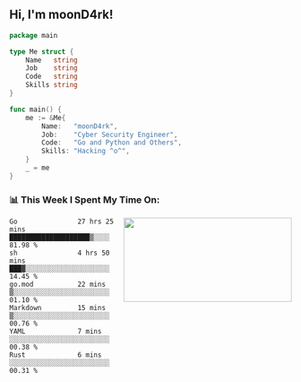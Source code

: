 <h2> Hi, I'm moonD4rk!</h2>

```go
package main

type Me struct {
	Name   string
	Job    string
	Code   string
	Skills string
}

func main() {
	me := &Me{
		Name:   "moonD4rk",
		Job:    "Cyber Security Engineer",
		Code:   "Go and Python and Others",
		Skills: "Hacking ^o^",
	}
	_ = me
}
```

<h3>📊 This Week I Spent My Time On:</h3>
<img align='right' src="https://github-readme-stats.vercel.app/api?username=moond4rk&show_icons=true&theme=radical", width="300" height="150">

<!--START_SECTION:waka-->

```text
Go               27 hrs 25 mins  ████████████████████▒░░░░   81.98 %
sh               4 hrs 50 mins   ███▓░░░░░░░░░░░░░░░░░░░░░   14.45 %
go.mod           22 mins         ▒░░░░░░░░░░░░░░░░░░░░░░░░   01.10 %
Markdown         15 mins         ▒░░░░░░░░░░░░░░░░░░░░░░░░   00.76 %
YAML             7 mins          ░░░░░░░░░░░░░░░░░░░░░░░░░   00.38 %
Rust             6 mins          ░░░░░░░░░░░░░░░░░░░░░░░░░   00.31 %
```

<!--END_SECTION:waka-->

